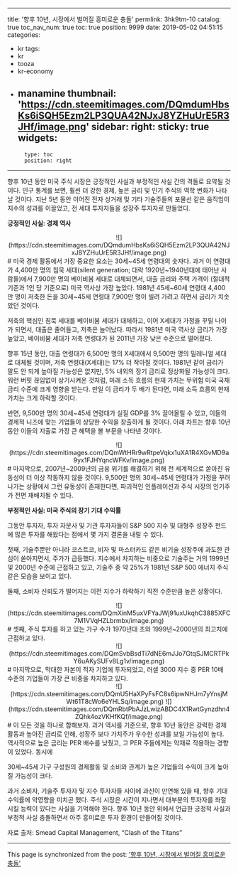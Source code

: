 
---
title: '향후 10년, 시장에서 벌어질 흥미로운 충돌'
permlink: 3hk9tm-10
catalog: true
toc_nav_num: true
toc: true
position: 9999
date: 2019-05-02 04:51:15
categories:
- kr
tags:
- kr
- tooza
- kr-economy
- manamine
thumbnail: 'https://cdn.steemitimages.com/DQmdumHbsKs6iSQH5Ezm2LP3QUA42NJxJ8YZHuUrE5R3JHf/image.png'
sidebar:
    right:
        sticky: true
widgets:
    -
        type: toc
        position: right
---


향후 10년 동안 미국 주식 시장은 긍정적인 사실과 부정적인 사실 간의 격돌로 요약될 것이다. 인구 통계를 보면, 훨씬 더 강한 경제, 높은 금리 및 인기 주식의 역학 변화가 나타날 것이다. 지난 5년 동안 이어진 전자 상거래 및 기타 기술주들의 포물선 같은 움직임이 지수의 성과를 이끌었고, 전 세대 투자자들을 성장주 투자자로 만들었다.

**긍정적인 사실: 경제 역사**
<center>
![](https://cdn.steemitimages.com/DQmdumHbsKs6iSQH5Ezm2LP3QUA42NJxJ8YZHuUrE5R3JHf/image.png)
</center>
#
미국 경제 활동에서 가장 중요한 요소는 30세~45세 연령대의 숫자다. 과거 이 연령대가 4,400만 명의 침묵 세대(silent generation; 대략 1920년~1940년대에 태어난 사람들)에서 7,900만 명의 베이비붐 세대로 대체되면서, 대출 금리와 주택 가격이 (절대적 기준과 1인 당 기준으로) 미국 역사상 가장 높았다. 1981년 45세~60세 연령대 4,400만 명이 저축한 돈을 30세~45세 연령대 7,900만 명이 빌려 가려고 하면서 금리가 치솟았던 것이다.

 

저축의 핵심인 침묵 세대를 베이비붐 세대가 대체하고, 이어 X세대가 가정을 꾸릴 나이가 되면서, 대출은 줄어들고, 저축은 늘어났다. 따라서 1981년 미국 역사상 금리가 가장 높았고, 베이비붐 세대가 저축 연령대가 된 2011년 가장 낮은 수준으로 떨어졌다.

 

향후 15년 동안, 대출 연령대가 6,500만 명의 X세대에서 9,500만 명의 밀레니얼 세대로 대체될 것이며, 저축 연령대(X세대)는 17% 더 작아질 것이다. 1981년 같이 금리가 말도 안 되게 높아질 가능성은 없지만, 5% 내외의 장기 금리로 정상화될 가능성이 크다. 워런 버핏 끊임없이 상기시켜온 것처럼, 미래 소득 흐름의 현재 가치는 무위험 미국 국채 금리 수준에 크게 영향을 받는다. 만일 이 금리가 두 배가 된다면, 미래 소득 흐름의 현재 가치는 크게 하락할 것이다.

 

반면, 9,500만 명의 30세~45세 연령대가 실질 GDP를 3% 끌어올릴 수 있고, 이들의 경제적 니즈에 맞는 기업들이 상당한 수익을 창출하게 될 것이다. 아래 차트는 향후 10년 동안 이들의 지출로 가장 큰 혜택을 볼 부문을 나타낸 것이다. 
<center>
![](https://cdn.steemitimages.com/DQmWtHRr9wRtpeVqkx1uXA1R4XGvMD9a9yx1FJHYqncWFKv/image.png)
</center>
#
마지막으로, 2007년~2009년의 금융 위기를 해결하기 위해 전 세계적으로 쏟아진 유동성이 더 이상 작동하지 않을 것이다. 9,500만 명의 30세~45세 연령대가 가정을 꾸려나가는 상황에서 그런 유동성이 존재한다면, 파괴적인 인플레이션과 주식 시장의 인기주가 전면 재배치될 수 있다. 

 

**부정적인 사실: 미국 주식의 장기 기대 수익률**

 

그동안 투자자, 투자 자문사 및 기관 투자자들이 S&P 500 지수 및 대형주 성장주 펀드에 많은 투자를 해왔다는 점에서 몇 가지 결론을 내릴 수 있다.

 

첫째, 기술주뿐만 아니라 코스트코, 비자 및 마스터카드 같은 비기술 성장주에 과도한 관심이 쏟아지면서, 주가가 급등했다. 지수에서 차지하는 비중으로 기술주는 거의 1999년 및 2000년 수준에 근접하고 있고, 기술주 중 약 25%가 1981년 S&P 500 에너지 주식 같은 모습을 보이고 있다. 

 

둘째, 소비자 신뢰도가 떨어지는 이전 지수가 하락하기 직전 수준만큼 높은 상황이다.

<center>
![](https://cdn.steemitimages.com/DQmXinM5uxVFYaJWj91uxUkqhC3885XFC7M1VVqHZLbrmbx/image.png)
</center>
#
셋째, 주식 투자를 하고 있는 가구 수가 1970년대 초와 1999년~2000년의 최고치에 근접하고 있다.

<center>
![](https://cdn.steemitimages.com/DQmSvbBsdTi7dNE6mJJo7GtqSJMCRTPkY6uAKySUFv8Lg1v/image.png)
</center>
#
마지막으로, 막대한 자본이 적자 기업에 투자되었고, 러셀 3000 지수 중 PER 10배 수준의 기업들이 가장 큰 비중을 차지하고 있다.

<center>
![](https://cdn.steemitimages.com/DQmU5HaXPyFsFC8s6ipwNHJm7yYnsjMWt61T8cWo6eYHLSq/image.png)
![](https://cdn.steemitimages.com/DQmRbtPbAJzLwizABDC4X1RwtGynzdhn4ZQhk4ozVKHfKQf/image.png)
</center>
#
이 모든 것을 하나로 합해보자. 과거 역사를 기준으로, 향후 10년 동안은 강력한 경제 활동과 높아진 금리로 인해, 성장주 보다 가치주가 우수한 성과를 보일 가능성이 높다. 역사적으로 높은 금리는 PER 배수를 낮췄고, 고 PER 주들에게는 악재로 작용하는 경향이 있었다. 동시에 

30세~45세 가구 구성원의 경제활동 및 소비와 관계가 높은 기업들의 수익이 크게 높아질 가능성이 크다. 

 

과거 소비자, 기술주 투자자 및 지수 투자자들 사이에 과신이 만연해 있을 때, 향후 기대 수익률에 악영향을 미치곤 했다. 주식 시장은 시간이 지나면서 대부분의 투자자를 좌절시킬 능력이 있다는 사실을 기억해야 한다. 향후 10년 동안 위에서 언급한 긍정적 사실과 부정적 사실 충돌하면서 아주 흥미로운 투자 환경이 만들어질 것이다.

 

자료 출처: Smead Capital Management, “Clash of the Titans”

- - -

This page is synchronized from the post: ['향후 10년, 시장에서 벌어질 흥미로운 충돌'](https://steemit.com/@pius.pius/3hk9tm-10)
